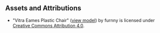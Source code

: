 ## Assets and Attributions

- "Vitra Eames Plastic Chair" ([view model](https://skfb.ly/ULPo)) by furnny is licensed under [Creative Commons Attribution 4.0](http://creativecommons.org/licenses/by/4.0/).
